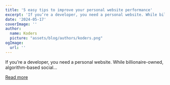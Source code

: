 ```yaml
---
title: '5 easy tips to improve your personal website performance'
excerpt: 'If you’re a developer, you need a personal website. While billionaire-owned, algorithm-based social...'
date: '2024-05-17'
coverImage: ''
author:
  name: Koders
  picture: "assets/blog/authors/koders.png"
ogImage:
  url: ''
---
```


If you’re a developer, you need a personal website. While billionaire-owned, algorithm-based social...

[Read more](https://dev.to/whitep4nth3r/5-easy-tips-to-improve-your-personal-website-performance-32ng)
